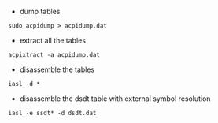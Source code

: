 - dump tables
```
sudo acpidump > acpidump.dat
```

- extract all the tables
```
acpixtract -a acpidump.dat
```

- disassemble the tables
```
iasl -d *
```

- disassemble the dsdt table with external symbol resolution
```
iasl -e ssdt* -d dsdt.dat
```